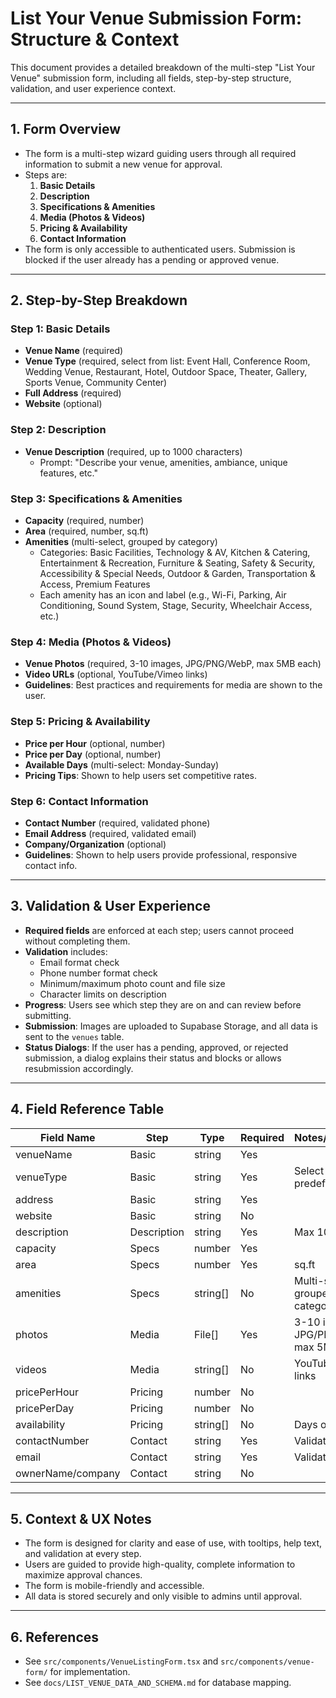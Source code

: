 # List Your Venue Submission Form: Structure & Context

This document provides a detailed breakdown of the multi-step "List Your Venue" submission form, including all fields, step-by-step structure, validation, and user experience context.

---

## 1. **Form Overview**

- The form is a multi-step wizard guiding users through all required information to submit a new venue for approval.
- Steps are:
  1. **Basic Details**
  2. **Description**
  3. **Specifications & Amenities**
  4. **Media (Photos & Videos)**
  5. **Pricing & Availability**
  6. **Contact Information**
- The form is only accessible to authenticated users. Submission is blocked if the user already has a pending or approved venue.

---

## 2. **Step-by-Step Breakdown**

### **Step 1: Basic Details**
- **Venue Name** (required)
- **Venue Type** (required, select from list: Event Hall, Conference Room, Wedding Venue, Restaurant, Hotel, Outdoor Space, Theater, Gallery, Sports Venue, Community Center)
- **Full Address** (required)
- **Website** (optional)

### **Step 2: Description**
- **Venue Description** (required, up to 1000 characters)
  - Prompt: "Describe your venue, amenities, ambiance, unique features, etc."

### **Step 3: Specifications & Amenities**
- **Capacity** (required, number)
- **Area** (required, number, sq.ft)
- **Amenities** (multi-select, grouped by category)
  - Categories: Basic Facilities, Technology & AV, Kitchen & Catering, Entertainment & Recreation, Furniture & Seating, Safety & Security, Accessibility & Special Needs, Outdoor & Garden, Transportation & Access, Premium Features
  - Each amenity has an icon and label (e.g., Wi-Fi, Parking, Air Conditioning, Sound System, Stage, Security, Wheelchair Access, etc.)

### **Step 4: Media (Photos & Videos)**
- **Venue Photos** (required, 3-10 images, JPG/PNG/WebP, max 5MB each)
- **Video URLs** (optional, YouTube/Vimeo links)
- **Guidelines**: Best practices and requirements for media are shown to the user.

### **Step 5: Pricing & Availability**
- **Price per Hour** (optional, number)
- **Price per Day** (optional, number)
- **Available Days** (multi-select: Monday-Sunday)
- **Pricing Tips**: Shown to help users set competitive rates.

### **Step 6: Contact Information**
- **Contact Number** (required, validated phone)
- **Email Address** (required, validated email)
- **Company/Organization** (optional)
- **Guidelines**: Shown to help users provide professional, responsive contact info.

---

## 3. **Validation & User Experience**

- **Required fields** are enforced at each step; users cannot proceed without completing them.
- **Validation** includes:
  - Email format check
  - Phone number format check
  - Minimum/maximum photo count and file size
  - Character limits on description
- **Progress**: Users see which step they are on and can review before submitting.
- **Submission**: Images are uploaded to Supabase Storage, and all data is sent to the `venues` table.
- **Status Dialogs**: If the user has a pending, approved, or rejected submission, a dialog explains their status and blocks or allows resubmission accordingly.

---

## 4. **Field Reference Table**

| Field Name         | Step         | Type         | Required | Notes/Validation                       |
|--------------------|--------------|-------------|----------|----------------------------------------|
| venueName          | Basic        | string      | Yes      |                                        |
| venueType          | Basic        | string      | Yes      | Select from predefined list            |
| address            | Basic        | string      | Yes      |                                        |
| website            | Basic        | string      | No       |                                        |
| description        | Description  | string      | Yes      | Max 1000 chars                         |
| capacity           | Specs        | number      | Yes      |                                        |
| area               | Specs        | number      | Yes      | sq.ft                                  |
| amenities          | Specs        | string[]    | No       | Multi-select, grouped by category      |
| photos             | Media        | File[]      | Yes      | 3-10 images, JPG/PNG/WebP, max 5MB     |
| videos             | Media        | string[]    | No       | YouTube/Vimeo links                    |
| pricePerHour       | Pricing      | number      | No       |                                        |
| pricePerDay        | Pricing      | number      | No       |                                        |
| availability       | Pricing      | string[]    | No       | Days of week                           |
| contactNumber      | Contact      | string      | Yes      | Validated phone                        |
| email              | Contact      | string      | Yes      | Validated email                        |
| ownerName/company  | Contact      | string      | No       |                                        |

---

## 5. **Context & UX Notes**

- The form is designed for clarity and ease of use, with tooltips, help text, and validation at every step.
- Users are guided to provide high-quality, complete information to maximize approval chances.
- The form is mobile-friendly and accessible.
- All data is stored securely and only visible to admins until approval.

---

## 6. **References**
- See `src/components/VenueListingForm.tsx` and `src/components/venue-form/` for implementation.
- See `docs/LIST_VENUE_DATA_AND_SCHEMA.md` for database mapping. 